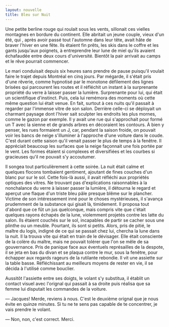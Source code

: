 ```yaml
---
layout: nouvelle
title: Bleu sur Nuit
---
```


Une petite berline rouge qui roulait sous les vents, sillonait ces vielles montagnes en bordure du continent. Elle abritait un jeune couple, vieux d'un été, qui , après avoir passé tout  l'automne dans leur tête, avait hâte de braver l'hiver en une fête. Ils étaient fin prêts, les skis dans le coffre et les gants jusqu'aux poignets, à entreprendre leur lune de miel qu'ils avaient échafaudée entre deux cours d'université. Bientôt la pair arrivait au camps et le rêve pourrait commencer.

Le mari conduisait depuis six heures sans prendre de pause puisqu'il voulait faire le trajet depuis Montréal en cinq jours. Par mégarde, il s'était pris d'une rêverie, comme hypnotisé par le monotone défilement des lignes brisées qui parcourent les routes et il réfléchit un instant à la surprenante propriété du verre à laisser passer la lumière. Surprenante pour lui, qui était un scientifique d'instinct. Puis, cela lui remémora des moments où cette même question lui était venue. En fait, surtout à ces nuits qu'il passait à regarder par l'immense vitre de son salon. Derrière celle-ci se déployait un charmant paysage dont l'hiver sait sculpter les endroits les plus mornes, comme le gazon par exemple. Il y avait une rue qui s'approchait pour formé un T avec la sienne et de grands arbres en décoraient les contours. À bien y penser, les rues formaient un J, car, pendant la saison froide, on pouvait voir les bancs de neige s'illuminer à l'approche d'une voiture dans le coude. C'est durant cette saison qu'il venait passer le plus de temps à la fenêtre. Il appréciait beaucoup les surfaces que la neige façonnait une fois portée par le vent. Les formes étaient si complexes et diversifiées et les courbes si gracieuses qu'il ne pouvait s'y accoutumer.

Il songea tout particulièrement à cette soirée. La nuit était calme et quelques flocons tombaient gentiment, ajoutant de fines couches d'un blanc pur sur le sol. Cette fois-là aussi, il avait réfléchi aux propriétés optiques des vitres. Ne trouvant pas d'explications raisonnables à la nonchalance du verre à laisser passer la lumière, il détourna le regard et aperçut une flaque d'un triste bleu pâle presque blême sur le plancher. Victime de son intéressement inné pour le choses mystérieuses, il s'avança prudemment de la substance qui gisait là, timidement. Il proposa tout d'abord que ce fût un jus quelconque, mais compris vite que c'était quelques rayons échapés de la lune, violemment projetés contre les latte du salon. Ils étaient couchés sur le sol, incapables de partir se cacher sous une plinthe ou un meuble. Pourtant, ils sont si petits. Alors, pris de pitié, le maître du logis, indigné de ce qui se passait chez lui, chercha la lune dans la nuit. Il la trouva vite qui était en train de le dévisager. Elle était consciente de la colère du maître, mais ne pouvait tolérer que l'on se mêle de sa gouvernance. Pris de panique face aux éventuels représailles de la despote, il  se jeta en bas du divan et se plaqua contre le mur, sous la fenêtre, pour échapper aux regards rageurs de la rutilante rebondie. Il vit une assiette sur la table basse. Réfléchissant au meilleurs moyens de rester en vie, il se décida à l'utilisé comme bouclier.

Aussitôt l'assiette entre ses doigts, le volant s'y substitua, il établit un contact visuel avec l'orignal qui passait à sa droite puis réalisa que sa femme lui disputait les commandes de la voiture. 

&mdash; Jacques! Merde, reviens à nous. C'est le deuxième orignal que je nous évite en quinze minutes. Si tu ne te sens pas capable de te concentrer, je vais prendre le volant.

&mdash; Non, non, c'est correct. Merci.